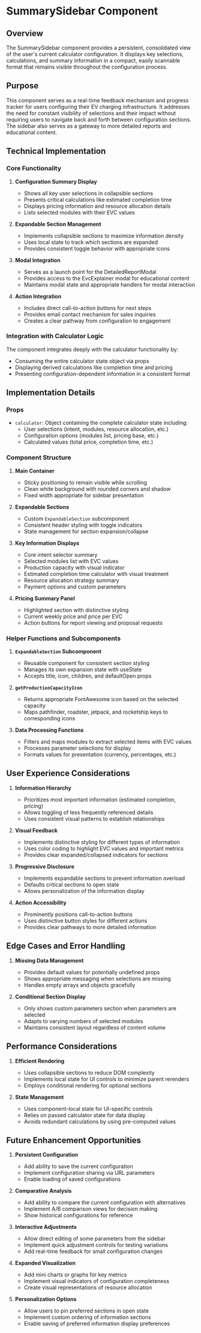 # SummarySidebar Component

## Overview

The SummarySidebar component provides a persistent, consolidated view of the user's current calculator configuration. It displays key selections, calculations, and summary information in a compact, easily scannable format that remains visible throughout the configuration process.

## Purpose

This component serves as a real-time feedback mechanism and progress tracker for users configuring their EV charging infrastructure. It addresses the need for constant visibility of selections and their impact without requiring users to navigate back and forth between configuration sections. The sidebar also serves as a gateway to more detailed reports and educational content.

## Technical Implementation

### Core Functionality

1. **Configuration Summary Display**
   - Shows all key user selections in collapsible sections
   - Presents critical calculations like estimated completion time
   - Displays pricing information and resource allocation details
   - Lists selected modules with their EVC values

2. **Expandable Section Management**
   - Implements collapsible sections to maximize information density
   - Uses local state to track which sections are expanded
   - Provides consistent toggle behavior with appropriate icons

3. **Modal Integration**
   - Serves as a launch point for the DetailedReportModal
   - Provides access to the EvcExplainer modal for educational content
   - Maintains modal state and appropriate handlers for modal interaction

4. **Action Integration**
   - Includes direct call-to-action buttons for next steps
   - Provides email contact mechanism for sales inquiries
   - Creates a clear pathway from configuration to engagement

### Integration with Calculator Logic

The component integrates deeply with the calculator functionality by:
   - Consuming the entire calculator state object via props
   - Displaying derived calculations like completion time and pricing
   - Presenting configuration-dependent information in a consistent format

## Implementation Details

### Props

- `calculator`: Object containing the complete calculator state including:
  - User selections (intent, modules, resource allocation, etc.)
  - Configuration options (modules list, pricing base, etc.)
  - Calculated values (total price, completion time, etc.)

### Component Structure

1. **Main Container**
   - Sticky positioning to remain visible while scrolling
   - Clean white background with rounded corners and shadow
   - Fixed width appropriate for sidebar presentation

2. **Expandable Sections**
   - Custom `ExpandableSection` subcomponent
   - Consistent header styling with toggle indicators
   - State management for section expansion/collapse

3. **Key Information Displays**
   - Core intent selector summary
   - Selected modules list with EVC values
   - Production capacity with visual indicator
   - Estimated completion time calculator with visual treatment
   - Resource allocation strategy summary
   - Payment options and custom parameters

4. **Pricing Summary Panel**
   - Highlighted section with distinctive styling
   - Current weekly price and price per EVC
   - Action buttons for report viewing and proposal requests

### Helper Functions and Subcomponents

1. **`ExpandableSection` Subcomponent**
   - Reusable component for consistent section styling
   - Manages its own expansion state with useState
   - Accepts title, icon, children, and defaultOpen props

2. **`getProductionCapacityIcon`**
   - Returns appropriate FontAwesome icon based on the selected capacity
   - Maps pathfinder, roadster, jetpack, and rocketship keys to corresponding icons

3. **Data Processing Functions**
   - Filters and maps modules to extract selected items with EVC values
   - Processes parameter selections for display
   - Formats values for presentation (currency, percentages, etc.)

## User Experience Considerations

1. **Information Hierarchy**
   - Prioritizes most important information (estimated completion, pricing)
   - Allows toggling of less frequently referenced details
   - Uses consistent visual patterns to establish relationships

2. **Visual Feedback**
   - Implements distinctive styling for different types of information
   - Uses color coding to highlight EVC values and important metrics
   - Provides clear expanded/collapsed indicators for sections

3. **Progressive Disclosure**
   - Implements expandable sections to prevent information overload
   - Defaults critical sections to open state
   - Allows personalization of the information display

4. **Action Accessibility**
   - Prominently positions call-to-action buttons
   - Uses distinctive button styles for different actions
   - Provides clear pathways to more detailed information

## Edge Cases and Error Handling

1. **Missing Data Management**
   - Provides default values for potentially undefined props
   - Shows appropriate messaging when selections are missing
   - Handles empty arrays and objects gracefully

2. **Conditional Section Display**
   - Only shows custom parameters section when parameters are selected
   - Adapts to varying numbers of selected modules
   - Maintains consistent layout regardless of content volume

## Performance Considerations

1. **Efficient Rendering**
   - Uses collapsible sections to reduce DOM complexity
   - Implements local state for UI controls to minimize parent rerenders
   - Employs conditional rendering for optional sections

2. **State Management**
   - Uses component-local state for UI-specific controls
   - Relies on passed calculator state for data display
   - Avoids redundant calculations by using pre-computed values

## Future Enhancement Opportunities

1. **Persistent Configuration**
   - Add ability to save the current configuration
   - Implement configuration sharing via URL parameters
   - Enable loading of saved configurations

2. **Comparative Analysis**
   - Add ability to compare the current configuration with alternatives
   - Implement A/B comparison views for decision making
   - Show historical configurations for reference

3. **Interactive Adjustments**
   - Allow direct editing of some parameters from the sidebar
   - Implement quick adjustment controls for testing variations
   - Add real-time feedback for small configuration changes

4. **Expanded Visualization**
   - Add mini charts or graphs for key metrics
   - Implement visual indicators of configuration completeness
   - Create visual representations of resource allocation

5. **Personalization Options**
   - Allow users to pin preferred sections in open state
   - Implement custom ordering of information sections
   - Enable saving of preferred information display preferences